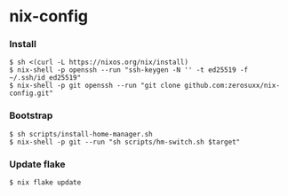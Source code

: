 # nix-config

### Install
```shell
$ sh <(curl -L https://nixos.org/nix/install)
$ nix-shell -p openssh --run "ssh-keygen -N '' -t ed25519 -f ~/.ssh/id_ed25519"
$ nix-shell -p git openssh --run "git clone github.com:zerosuxx/nix-config.git"
```

### Bootstrap
```shell
$ sh scripts/install-home-manager.sh
$ nix-shell -p git --run "sh scripts/hm-switch.sh $target"
```

### Update flake
```shell
$ nix flake update
```
